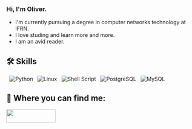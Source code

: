 ### Hi, I'm Oliver.

 - I'm currently pursuing a degree in computer networks technology at IFRN.
 - I love studing and learn more and more.
 - I am an avid reader.

    
## 🛠 Skills
   &nbsp;&nbsp;<img alt="Python" src="https://img.shields.io/badge/python-%2314354C.svg?style=for-the-badge&logo=python&logoColor=white"/>
   &nbsp;&nbsp;<img alt="Linux" src="https://img.shields.io/badge/Linux-FCC624?style=for-the-badge&logo=linux&logoColor=black">
   &nbsp;&nbsp;<img alt="Shell Script" src="https://img.shields.io/badge/shell_script-%23121011.svg?style=for-the-badge&logo=gnu-bash&logoColor=white"/>
   &nbsp;&nbsp;<img alt="PostgreSQL" src="https://img.shields.io/badge/postgres-%23316192.svg?style=for-the-badge&logo=postgresql&logoColor=white"/>
   &nbsp;&nbsp;<img alt="MySQL" src="https://img.shields.io/badge/mysql-4479A1.svg?style=for-the-badge&logo=mysql&logoColor=white"/>
          
    
## 🔗 Where you can find me:
<a href="https://br.linkedin.com/in/oliver-calazans-28b52720b">
  <img width="130" height="35" src="https://img.shields.io/badge/linkedin-%230077B5.svg?style=for-the-badge&logo=linkedin&logoColor=white" />
</a>
